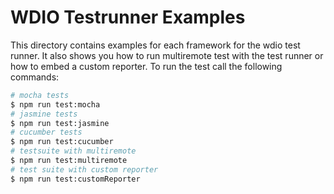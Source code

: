# WDIO Testrunner Examples

This directory contains examples for each framework for the wdio test runner. It also shows you how to run multiremote test with the test runner or how to embed a custom reporter. To run the test call the following commands:

```sh
# mocha tests
$ npm run test:mocha
# jasmine tests
$ npm run test:jasmine
# cucumber tests
$ npm run test:cucumber
# testsuite with multiremote
$ npm run test:multiremote
# test suite with custom reporter
$ npm run test:customReporter
```

